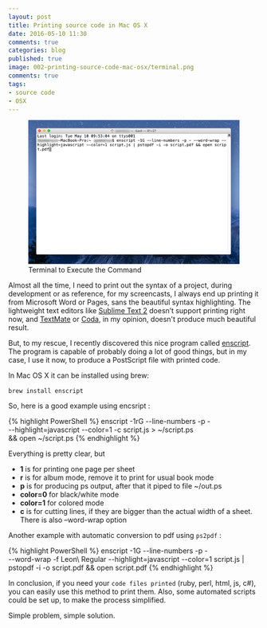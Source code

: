 ```yaml
---
layout: post
title: Printing source code in Mac OS X
date: 2016-05-10 11:30
comments: true
categories: blog
published: true
image: 002-printing-source-code-mac-osx/terminal.png
comments: true
tags:
- source code
- OSX
---
```


<figure>
	<img src="/images/posts/002-printing-source-code-mac-osx/terminal.png" alt="Terminal executing the Command">
	<figcaption>Terminal to Execute the Command</figcaption>
</figure>

Almost all the time, I need to print out the syntax of a project, during development or as reference, for my screencasts, I always end up printing it from Microsoft Word or Pages, sans the beautiful syntax highlighting. The lightweight text editors like [Sublime Text 2](https://www.sublimetext.com/) doesn’t support printing right now, and [TextMate](https://macromates.com/) or [Coda](https://panic.com/coda/), in my opinion, doesn't produce much beautiful result.

But, to my rescue, I recently discovered this nice program called [enscript](http://linux.die.net/man/1/enscript). The program is capable of probably doing a lot of good things, but in my case, I use it now, to produce a PostScript file with printed code. 

In Mac OS X it can be installed using brew:

<pre>
<code class="language-powershell">brew install enscript</code>
</pre>

So, here is a good example using encsript :

{% highlight PowerShell %}
enscript -1rG --line-numbers -p - \
  --highlight=javascript --color=1 -c script.js > ~/script.ps \
  && open ~/script.ps
{% endhighlight %}

Everything is pretty clear, but

-	**1** is for printing one page per sheet
-	**r** is for album mode, remove it to print for usual book mode
-	**p** is for producing ps output, after that it piped to file ~/out.ps
-	**color=0** for black/white mode
-	**color=1** for colored mode
-	**c** is for cutting lines, if they are bigger than the actual width of a sheet. There is also –word-wrap option

Another example with automatic conversion to pdf using <code>ps2pdf</code> :

{% highlight PowerShell %}
enscript -1G --line-numbers -p - \
  --word-wrap -f Leon\ Regular --highlight=javascript --color=1 script.js | \
  pstopdf -i -o script.pdf && open script.pdf
{% endhighlight %}

In conclusion, if you need your <code>code files printed</code> (ruby, perl, html, js, c#), you can easily use this method to print them. Also, some automated scripts could be set up, to make the process simplified.

Simple problem, simple solution.